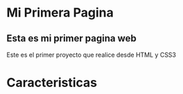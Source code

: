 # Mi Primera Pagina
## Esta es mi primer pagina web 

Este es el primer proyecto que realice desde HTML y CSS3

# Caracteristicas 

